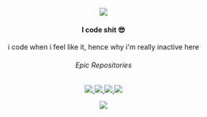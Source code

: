 <p align="center">
<a href="https://skillicons.dev">
<img src="https://skillicons.dev/icons?i=nodejs,ts,cpp,discord,figma,html,css,py,netlify,svelte"/>
</a>
<h4 align="center">I code shit 😎</h4>
<p align="center">
i code when i feel like it, hence why i'm really inactive here</p>
<h6 align="center">Epic Repositories</h6>
<p align="center">
<a href="https://github.com/hamhimdev/exhaustive">
<img src="https://readme-stats.jonas-bernard.dev/api/pin/?username=hamhimdev&repo=exhaustive&theme=radical"/>
</a>
<a href="https://github.com/Clickette/Glyphin">
<img src="https://readme-stats.jonas-bernard.dev/api/pin/?username=Clickette&repo=Glyphin&theme=radical"/>
</a>
<a href="https://github.com/anuraghazra/github-readme-stats">
<img src="https://readme-stats.jonas-bernard.dev/api/pin/?username=anuraghazra&repo=github-readme-stats&theme=radical"/>
</a>
<a href="https://github.com/hamhimstudio/textile">
<img src="https://readme-stats.jonas-bernard.dev/api/pin/?username=hamhimstudio&repo=textile&theme=radical"/>
</a>
</p>
<p align="center">
<img src="https://readme-stats.jonas-bernard.dev/api?username=hamhimstudio&show_icons=true&theme=radical"/>
</p>
